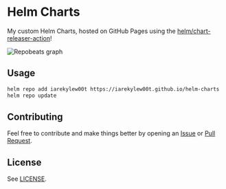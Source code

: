 # Helm Charts

My custom Helm Charts, hosted on GitHub Pages using the [helm/chart-releaser-action](https://github.com/helm/chart-releaser-action)!

<picture><image alt="Repobeats graph" src="https://repobeats.axiom.co/api/embed/333c799c1815c68de1930be4fd752e9bb226b171.svg"></picture>

## Usage

```sh
helm repo add iarekylew00t https://iarekylew00t.github.io/helm-charts
helm repo update
```

## Contributing

Feel free to contribute and make things better by opening an [Issue](https://github.com/IAreKyleW00t/helm-charts/issues) or [Pull Request](https://github.com/IAreKyleW00t/helm-charts/pulls).

## License

See [LICENSE](LICENSE).
